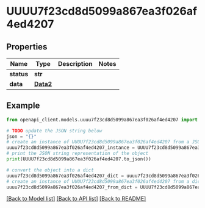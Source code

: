 # UUUU7f23cd8d5099a867ea3f026af4ed4207


## Properties

Name | Type | Description | Notes
------------ | ------------- | ------------- | -------------
**status** | **str** |  | 
**data** | [**Data2**](Data2.md) |  | 

## Example

```python
from openapi_client.models.uuuu7f23cd8d5099a867ea3f026af4ed4207 import UUUU7f23cd8d5099a867ea3f026af4ed4207

# TODO update the JSON string below
json = "{}"
# create an instance of UUUU7f23cd8d5099a867ea3f026af4ed4207 from a JSON string
uuuu7f23cd8d5099a867ea3f026af4ed4207_instance = UUUU7f23cd8d5099a867ea3f026af4ed4207.from_json(json)
# print the JSON string representation of the object
print(UUUU7f23cd8d5099a867ea3f026af4ed4207.to_json())

# convert the object into a dict
uuuu7f23cd8d5099a867ea3f026af4ed4207_dict = uuuu7f23cd8d5099a867ea3f026af4ed4207_instance.to_dict()
# create an instance of UUUU7f23cd8d5099a867ea3f026af4ed4207 from a dict
uuuu7f23cd8d5099a867ea3f026af4ed4207_from_dict = UUUU7f23cd8d5099a867ea3f026af4ed4207.from_dict(uuuu7f23cd8d5099a867ea3f026af4ed4207_dict)
```
[[Back to Model list]](../README.md#documentation-for-models) [[Back to API list]](../README.md#documentation-for-api-endpoints) [[Back to README]](../README.md)


